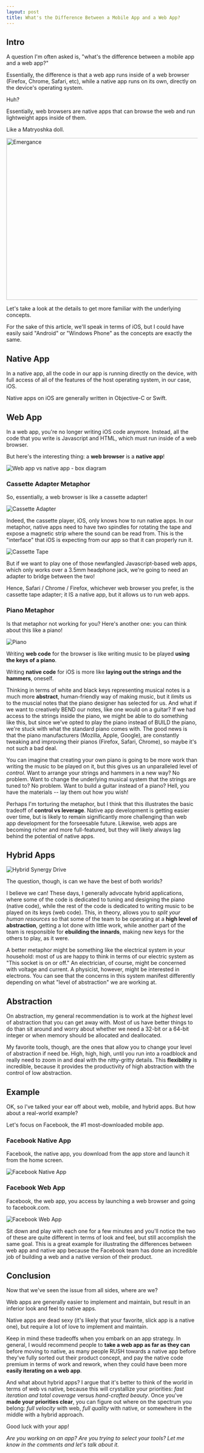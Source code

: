 ```yaml
---
layout: post
title: What's the Difference Between a Mobile App and a Web App?
---
```


## Intro

A question I'm often asked is, "what's the difference between a mobile app and a web app?"

Essentially, the difference is that a web app runs inside of a web browser (Firefox, Chrome, Safari, etc), while a native app runs on its own, directly on the device's operating system.

Huh?

Essentially, web browsers are native apps that can browse the web and run lightweight apps inside of them.

Like a Matryoshka doll.

<a data-flickr-embed="true"  href="https://www.flickr.com/photos/backpackphotography/2318060944/in/photolist-4wQEL1-4kjzzz-4XzNNB-4oJYZG-FYvbJ-5PQdr9-4wQFty-pXaz61-qBBn4S-9BQDcs-4wQD2J-7CJF1f-4wQFgC-4wQDFf-aLeERt-c72cWY-8sdb8r-65Ao3X-65EDVY-dMuGZ-7z1tLz-mqruod-65EE2N-r99Rj9-NYuWH-8iYSuy-bvsw8P-adsxqz-4kjs2n-9go9EF-vQRP4X-cBxMKL-676Ga4-67aV2s-32e5Vf-4wLvUr-96S5jV-w4cgYJ-4wLu8n-95UN6X-dM2Mbo-xvRYe2-5DPjft-7RZVTR-zCamEf-95UJct-95XJsA-95XGwW-95XRCG-5DTzWN" title="Emergance"><img src="https://farm3.staticflickr.com/2017/2318060944_34d5e1a2dc_z.jpg" width="640" height="427" alt="Emergance"></a><script async src="//embedr.flickr.com/assets/client-code.js" charset="utf-8"></script>

Let's take a look at the details to get more familiar with the underlying concepts.

For the sake of this article, we'll speak in terms of iOS, but I could have easily said "Android" or "Windows Phone" as the concepts are exactly the same. 

## Native App

In a native app, all the code in our app is running directly on the device, with full access of all of the features of the host operating system, in our case, iOS. 

Native apps on iOS are generally written in Objective-C or Swift.

## Web App

In a web app, you're no longer writing iOS code anymore. Instead, all the code that you write is Javascript and HTML, which must run inside of a web browser. 

But here's the interesting thing: a **web browser** is a **native app**!

![Web app vs native app - box diagram](../images/2015/11/17-web-vs-native/BoxDiagrams.png)

### Cassette Adapter Metaphor

So, essentially, a web browser is like a cassette adapter! 

![Cassette Adapter](../images/2015/11/17-web-vs-native/CassetteAdapter.jpg)

Indeed, the cassette player, iOS, only knows how to run native apps. In our metaphor, native apps need to have two spindles for rotating the tape and expose a magnetic strip where the sound can be read from. This is the "interface" that iOS is expecting from our app so that it can properly run it.

![Cassette Tape](../images/2015/11/17-web-vs-native/Cassette.jpg)

But if we want to play one of those newfangled Javascript-based web apps, which only works over a 3.5mm headphone jack, we're going to need an adapter to bridge between the two!

Hence, Safari / Chrome / Firefox, whichever web browser you prefer, is the cassette tape adapter; it IS a native app, but it allows us to run web apps.

### Piano Metaphor

Is that metaphor not working for you? Here's another one: you can think about this like a piano!

![Piano](../images/2015/11/17-web-vs-native/Piano.png)

Writing **web code** for the browser is like writing music to be played **using the keys of a piano**.

Writing **native code** for iOS is more like **laying out the strings and the hammers**, oneself.

Thinking in terms of white and black keys representing musical notes is a much more **abstract**, human-friendly way of making music, but it *limits* us to the muscial notes that the piano designer has selected for us. And what if we want to creatively BEND our notes, like one would on a guitar? If we had access to the strings inside the piano, we might be able to do something like this, but since we've opted to play the piano instead of BUILD the piano, we're stuck with what the standard piano comes with. The good news is that the piano manufacturers (Mozilla, Apple, Google), are constantly tweaking and improving their pianos (Firefox, Safari, Chrome), so maybe it's not such a bad deal.

You can imagine that creating your own piano is going to be more work than writing the music to be played on it, but this gives us an unparalleled level of *control*. Want to arrange your strings and hammers in a new way? No problem. Want to change the underlying musical system that the strings are tuned to? No problem. Want to build a guitar instead of a piano? Hell, you have the materials -- lay them out how you wish!

Perhaps I'm torturing the metaphor, but I think that this illustrates the basic tradeoff of **control vs leverage**. Native app development is getting easier over time, but is likely to remain significantly more challenging than web app development for the forseesable future. Likewise, web apps are becoming richer and more full-featured, but they will likely always lag behind the potential of native apps.

## Hybrid Apps

![Hybrid Synergy Drive](../images/2015/11/17-web-vs-native/HybridSynergyDrive.jpg)

The question, though, is can we have the best of both worlds?

I believe we can! These days, I generally advocate hybrid applications, where some of the code is dedicated to tuning and designing the piano (native code), while the rest of the code is dedicated to writing music to be played on its keys (web code). This, in theory, allows you to *split your human resources* so that some of the team to be operating at a **high level of abstraction**, getting a lot done with little work, while another part of the team is responsible for **ebuilding the innards**, making new keys for the others to play, as it were.

A better metaphor might be something like the electrical system in your household: most of us are happy to think in terms of our electric system as "This socket is on or off." An electrician, of course, might be concerned with voltage and current. A physicist, however, might be interested in electrons. You can see that the concerns in this system manifest differently depending on what "level of abstraction" we are working at.

## Abstraction

On abstraction, my general recommendation is to work at the *highest* level of abstraction that you can get away with. Most of us have better things to do than sit around and worry about whether we need a 32-bit or a 64-bit integer or when memory should be allocated and deallocated.

My favorite tools, though, are the ones that allow you to change your level of abstraction if need be. High, high, high, until you run into a roadblock and really need to zoom in and deal with the nitty-gritty details. This **flexibility** is incredible, because it provides the productivity of high abstraction with the control of low abstraction.

## Example

OK, so I've talked your ear off about web, mobile, and hybrid apps. But how about a real-world example?

Let's focus on Facebook, the #1 most-downloaded mobile app.

### Facebook Native App

Facebook, the native app, you download from the app store and launch it from the home screen.

![Facebook Native App](../images/2015/11/17-web-vs-native/FacebookNative.jpg)

### Facebook Web App

Facebook, the web app, you access by launching a web browser and going to facebook.com.

![Facebook Web App](../images/2015/11/17-web-vs-native/FacebookWeb.png)

Sit down and play with each one for a few minutes and you'll notice the two of these are quite different in terms of look and feel, but still accomplish the same goal. This is a great example for illustrating the differences between web app and native app because the Facebook team has done an incredible job of building a web and a native version of their product.

## Conclusion

Now that we've seen the issue from all sides, where are we?

Web apps are generally easier to implement and maintain, but result in an inferior look and feel to native apps.

Native apps are dead sexy (it's likely that your favorite, slick app is a native one), but require a lot of love to implement and maintain.

Keep in mind these tradeoffs when you embark on an app strategy. In general, I would recommend people to **take a web app as far as they can** before moving to native, as many people RUSH towards a native app before they've fully sorted out their product concept, and pay the native code premium in terms of work and rework, when they could have been more **easily iterating on a web app**.

And what about hybrid apps? I argue that it's better to think of the world in terms of web vs native, because this will crystallize your priorities: *fast iteration and total coverage* versus *hand-crafted beauty*. Once you've **made your priorities clear**, you can figure out where on the spectrum you belong: *full velocity* with web, *full quality* with native, or somewhere in the middle with a hybrid approach.

Good luck with your app!

*Are you working on an app? Are you trying to select your tools? Let me know in the comments and let's talk about it.*

